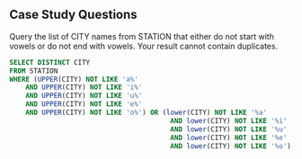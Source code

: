 ## Case Study Questions

Query the list of CITY names from STATION that either do not start with vowels or do not end with vowels. Your result cannot contain duplicates.

```sql
SELECT DISTINCT CITY
FROM STATION
WHERE (UPPER(CITY) NOT LIKE 'a%'
    AND UPPER(CITY) NOT LIKE 'i%'
    AND UPPER(CITY) NOT LIKE 'u%'
    AND UPPER(CITY) NOT LIKE 'e%'
    AND UPPER(CITY) NOT LIKE 'o%') OR (lower(CITY) NOT LIKE '%a'
                                        AND lower(CITY) NOT LIKE '%i'
                                        AND lower(CITY) NOT LIKE '%u'
                                        AND lower(CITY) NOT LIKE '%e'
                                        AND lower(CITY) NOT LIKE '%o');
```
